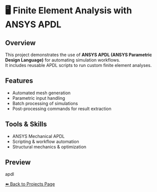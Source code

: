 # 🖥️ Finite Element Analysis with ANSYS APDL

## Overview
This project demonstrates the use of **ANSYS APDL (ANSYS Parametric Design Language)** for automating simulation workflows.  
It includes reusable APDL scripts to run custom finite element analyses.

## Features
- Automated mesh generation  
- Parametric input handling  
- Batch processing of simulations  
- Post-processing commands for result extraction  

## Tools & Skills
- ANSYS Mechanical APDL  
- Scripting & workflow automation  
- Structural mechanics & optimization  

## Preview
apdl

[⬅️ Back to Projects Page](../README.md#-finite-element-analysis-(fea))

